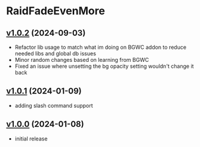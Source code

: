 # RaidFadeEvenMore

## [v1.0.2](https://github.com/rbgdevx/raid-fade-even-more/releases/tag/v1.0.2) (2024-09-03)

- Refactor lib usage to match what im doing on BGWC addon to reduce needed libs and global db issues
- Minor random changes based on learning from BGWC
- Fixed an issue where unsetting the bg opacity setting wouldn't change it back

## [v1.0.1](https://github.com/rbgdevx/raid-fade-even-more/releases/tag/v1.0.1) (2024-01-09)

- adding slash command support

## [v1.0.0](https://github.com/rbgdevx/raid-fade-even-more/releases/tag/v1.0.0) (2024-01-08)

- initial release
